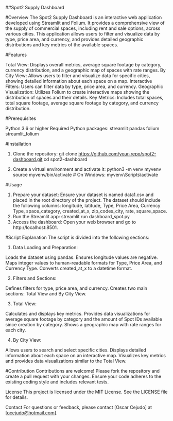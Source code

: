 ##Spot2 Supply Dashboard

#Overview
The Spot2 Supply Dashboard is an interactive web application developed using Streamlit and Folium. It provides a comprehensive view of the supply of commercial spaces, including rent and sale options, across various cities. This application allows users to filter and visualize data by type, price area, and currency, and provides detailed geographic distributions and key metrics of the available spaces.

#Features

Total View: Displays overall metrics, average square footage by category, currency distribution, and a geographic map of spaces with rate ranges.
By City View: Allows users to filter and visualize data for specific cities, showing detailed information about each space on a map.
Interactive Filters: Users can filter data by type, price area, and currency.
Geographic Visualization: Utilizes Folium to create interactive maps showing the distribution of spaces and their details.
Key Metrics: Includes total spaces, total square footage, average square footage by category, and currency distribution.

#Prerequisites

Python 3.6 or higher
Required Python packages:
streamlit
pandas
folium
streamlit_folium

#Installation

1. Clone the repository:
git clone https://github.com/your-repo/spot2-dashboard.git
cd spot2-dashboard

2. Create a virtual environment and activate it:
python3 -m venv myvenv
source myvenv/bin/activate  # On Windows: myvenv\Scripts\activate

#Usage
1. Prepare your dataset:
Ensure your dataset is named data1.csv and placed in the root directory of the project.
The dataset should include the following columns: longitude, latitude, Type, Price Area, Currency Type, space_category, created_at_x, zip_codes_city, rate, square_space.
2. Run the Streamlit app:
streamlit run dashboard_spot.py
3. Access the dashboard:
Open your web browser and go to http://localhost:8501.


#Script Explanation
The script is divided into the following sections:

1. Data Loading and Preparation:

Loads the dataset using pandas.
Ensures longitude values are negative.
Maps integer values to human-readable formats for Type, Price Area, and Currency Type.
Converts created_at_x to a datetime format.

2. Filters and Sections:

Defines filters for type, price area, and currency.
Creates two main sections: Total View and By City View.

3. Total View:

Calculates and displays key metrics.
Provides data visualizations for average square footage by category and the amount of Spot IDs available since creation by category.
Shows a geographic map with rate ranges for each city.

4. By City View:

Allows users to search and select specific cities.
Displays detailed information about each space on an interactive map.
Visualizes key metrics and provides data visualizations similar to the Total View.


#Contribution
Contributions are welcome! Please fork the repository and create a pull request with your changes. Ensure your code adheres to the existing coding style and includes relevant tests.

License
This project is licensed under the MIT License. See the LICENSE file for details.

Contact
For questions or feedback, please contact [Oscar Cejudo] at [ocejudo@hotmail.com].

